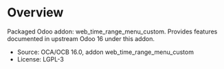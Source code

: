 # Overview

Packaged Odoo addon: web_time_range_menu_custom. Provides features documented in upstream Odoo 16 under this addon.

- Source: OCA/OCB 16.0, addon web_time_range_menu_custom
- License: LGPL-3

